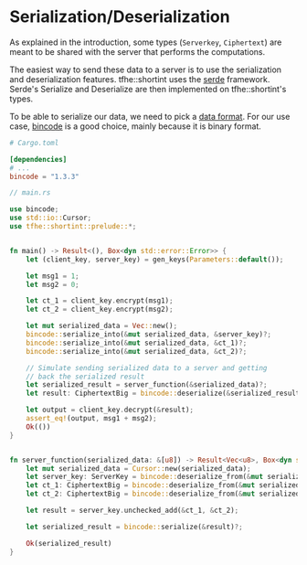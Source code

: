 # Serialization/Deserialization

As explained in the introduction, some types (`Serverkey`, `Ciphertext`) are meant to be shared with the server that performs the computations.

The easiest way to send these data to a server is to use the serialization and deserialization features. tfhe::shortint uses the [serde](https://crates.io/crates/serde) framework. Serde's Serialize and Deserialize are then implemented on tfhe::shortint's types.

To be able to serialize our data, we need to pick a [data format](https://serde.rs/#data-formats). For our use case, [bincode](https://crates.io/crates/bincode) is a good choice, mainly because it is binary format.

```toml
# Cargo.toml

[dependencies]
# ...
bincode = "1.3.3"
```

```rust
// main.rs

use bincode;
use std::io::Cursor;
use tfhe::shortint::prelude::*;


fn main() -> Result<(), Box<dyn std::error::Error>> {
    let (client_key, server_key) = gen_keys(Parameters::default());

    let msg1 = 1;
    let msg2 = 0;

    let ct_1 = client_key.encrypt(msg1);
    let ct_2 = client_key.encrypt(msg2);

    let mut serialized_data = Vec::new();
    bincode::serialize_into(&mut serialized_data, &server_key)?;
    bincode::serialize_into(&mut serialized_data, &ct_1)?;
    bincode::serialize_into(&mut serialized_data, &ct_2)?;

    // Simulate sending serialized data to a server and getting
    // back the serialized result
    let serialized_result = server_function(&serialized_data)?;
    let result: CiphertextBig = bincode::deserialize(&serialized_result)?;

    let output = client_key.decrypt(&result);
    assert_eq!(output, msg1 + msg2);
    Ok(())
}


fn server_function(serialized_data: &[u8]) -> Result<Vec<u8>, Box<dyn std::error::Error>> {
    let mut serialized_data = Cursor::new(serialized_data);
    let server_key: ServerKey = bincode::deserialize_from(&mut serialized_data)?;
    let ct_1: CiphertextBig = bincode::deserialize_from(&mut serialized_data)?;
    let ct_2: CiphertextBig = bincode::deserialize_from(&mut serialized_data)?;

    let result = server_key.unchecked_add(&ct_1, &ct_2);

    let serialized_result = bincode::serialize(&result)?;

    Ok(serialized_result)
}
```
